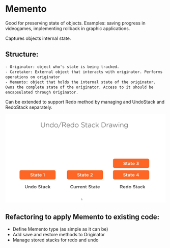 ﻿# Memento

Good for preserving state of objects. Examples: saving progress in videogames, implementing rollback in graphic applications.

Captures objects internal state.

## Structure:

	- Originator: object who's state is being tracked.
	- Caretaker: External object that interacts with originator. Performs operations on originator
	- Memento: object that holds the internal state of the originator. Owns the complete state of the originator. Access to it should be encapsulated through Originator.

Can be extended to support Redo method by managing and UndoStack and RedoStack separately.

![State stacks for Undo and Redo](MementoStateStacks.png "State stacks for Undo and Redo")

## Refactoring to apply Memento to existing code:

- Define Memento type (as simple as it can be)
- Add save and restore methods to Originator
- Manage stored stacks for redo and undo
